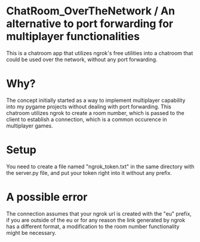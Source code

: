 # ChatRoom_OverTheNetwork / An alternative to port forwarding for multiplayer functionalities
This is a chatroom app that utilizes ngrok's free utilities into a chatroom that could be used over the network, without any port forwarding.

# Why?
The concept initially started as a way to implement multiplayer capability into my pygame projects without dealing with port forwarding. This chatroom utilizes ngrok to create a room number, which is passed to the client to establish a connection, which is a common occurence in multiplayer games.

# Setup
You need to create a file named "ngrok_token.txt" in the same directory with the server.py file, and put your token right into it without any prefix.

# A possible error
The connection assumes that your ngrok url is created with the "eu" prefix, if you are outside of the eu or for any reason the link generated by ngrok has a different format, a modification to the room number functionality might be necessary.

